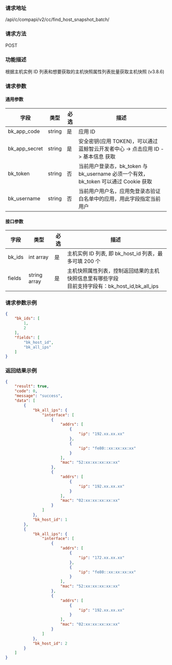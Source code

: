 
### 请求地址

/api/c/compapi/v2/cc/find_host_snapshot_batch/



### 请求方法

POST


### 功能描述

根据主机实例 ID 列表和想要获取的主机快照属性列表批量获取主机快照 (v3.8.6)

### 请求参数


#### 通用参数

| 字段 | 类型 | 必选 |  描述 |
|-----------|------------|--------|------------|
| bk_app_code  |  string    | 是 | 应用 ID     |
| bk_app_secret|  string    | 是 | 安全密钥(应用 TOKEN)，可以通过 蓝鲸智云开发者中心 -&gt; 点击应用 ID -&gt; 基本信息 获取 |
| bk_token     |  string    | 否 | 当前用户登录态，bk_token 与 bk_username 必须一个有效，bk_token 可以通过 Cookie 获取 |
| bk_username  |  string    | 否 | 当前用户用户名，应用免登录态验证白名单中的应用，用此字段指定当前用户 |

#### 接口参数

| 字段      |  类型      | 必选   |  描述      |
|-----------|------------|--------|------------|
| bk_ids  | int array  | 是     | 主机实例 ID 列表, 即 bk_host_id 列表，最多可填 200 个 |
| fields  |  string array   | 是     | 主机快照属性列表，控制返回结果的主机快照信息里有哪些字段<br>目前支持字段有：bk_host_id,bk_all_ips|

### 请求参数示例

```json
{
    "bk_ids": [
        1,
        2
    ],
    "fields": [
        "bk_host_id",
        "bk_all_ips"
    ]
}
```

### 返回结果示例

```json
{
    "result": true,
    "code": 0,
    "message": "success",
    "data": [
        {
            "bk_all_ips": {
                "interface": [
                    {
                        "addrs": [
                            {
                                "ip": "192.xx.xx.xx"
                            },
                            {
                                "ip": "fe80::xx:xx:xx:xx"
                            }
                        ],
                        "mac": "52:xx:xx:xx:xx:xx"
                    },
                    {
                        "addrs": [
                            {
                                "ip": "192.xx.xx.xx"
                            }
                        ],
                        "mac": "02:xx:xx:xx:xx:xx"
                    }
                ]
            },
            "bk_host_id": 1
        },
        {
            "bk_all_ips": {
                "interface": [
                    {
                        "addrs": [
                            {
                                "ip": "172.xx.xx.xx"
                            },
                            {
                                "ip": "fe80::xx:xx:xx:xx"
                            }
                        ],
                        "mac": "52:xx:xx:xx:xx:xx"
                    },
                    {
                        "addrs": [
                            {
                                "ip": "192.xx.xx.xx"
                            }
                        ],
                        "mac": "02:xx:xx:xx:xx:xx"
                    }
                ]
            },
            "bk_host_id": 2
        }
    ]
}
```